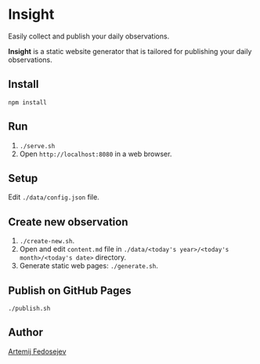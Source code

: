 # Insight

Easily collect and publish your daily observations.

__Insight__ is a static website generator that is tailored for publishing your daily observations.

## Install

`npm install`

## Run

1. `./serve.sh`
2. Open `http://localhost:8080` in a web browser.

## Setup

Edit `./data/config.json` file.

## Create new observation

1. `./create-new.sh`.
2. Open and edit `content.md` file in `./data/<today's year>/<today's month>/<today's date>` directory.
3. Generate static web pages: `./generate.sh`.

## Publish on GitHub Pages

`./publish.sh`

## Author

[Artemij Fedosejev](http://artemij.com)